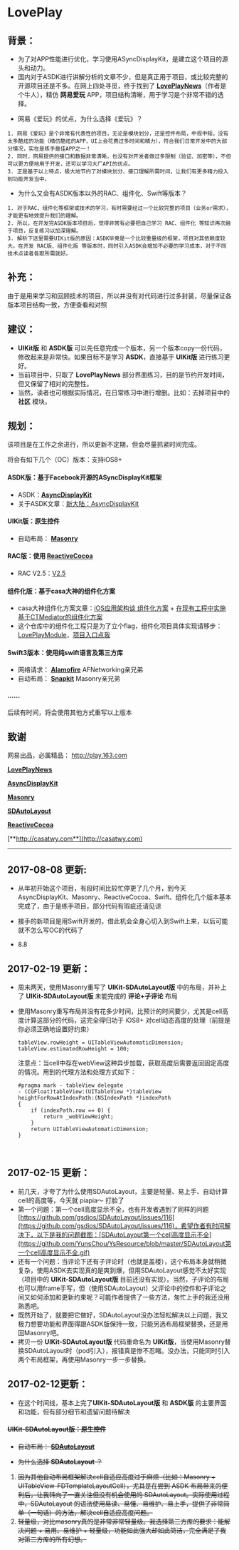 # LovePlay
## 背景：

- 为了对APP性能进行优化，学习使用ASyncDisplayKit，是建立这个项目的源头和动力。
- 国内对于ASDK进行讲解分析的文章不少，但是真正用于项目，或比较完整的开源项目还是不多。在网上四处寻觅，终于找到了 [**LovePlayNews**](https://github.com/12207480/LovePlayNews)（作者是个牛人），精仿 **网易爱玩** APP，项目结构清晰，用于学习是个非常不错的选择。

* 网易《爱玩》的优点，为什么选择《爱玩》？

```
1. 网易《爱玩》是个非常有代表性的项目，无论是模块划分，还是控件布局，中规中矩，没有太多酷炫的功能（精仿酷炫的APP，UI上会花费过多时间和精力），符合我们日常开发中的大部分情况，实在是练手最佳APP之一！
2. 同时，网易提供的接口和数据非常清晰，也没有对开发者做过多限制（验证、加密等），不但可以更方便地用于开发，还可以学习大厂API的优点。
3. 正是基于以上特点，极大地节约了对模块划分、接口理解所需时间，让我们有更多精力投入到功能开发当中。
```

* 为什么又会有ASDK版本以外的RAC、组件化、Swift等版本？

```
1. 对于RAC、组件化等框架或技术的学习，有时需要经过一个比较完整的项目（业务or需求），才能更有地效提升我们的理解。
2. 所以，在开发完ASDK版本项目后，觉得非常有必要把自己学习 RAC、组件化 等知识再次融于项目，反复练习以加深理解。
3. 解析下这里需要UIKit版的原因：ASDK毕竟是一个比较重量级的框架，项目对其依赖度较大。在开发 RAC版、组件化版 等版本时，同时引入ASDK会增加不必要的学习成本，对于不同技术点读者各取所需就好。
```

## 补充：

由于是用来学习和回顾技术的项目，所以并没有对代码进行过多封装，尽量保证各版本项目结构一致，方便查看和对照

## 建议：

- **UIKit版** 和 **ASDK版** 可以先任意完成一个版本，另一个版本copy一份代码，修改起来是非常快。如果目标不是学习 **ASDK**，直接基于 **UIKit版** 进行练习更好。
- 当前项目中，只取了 **LovePlayNews** 部分界面练习，目的是节约开发时间，但又保留了相对的完整性。
- 当然，读者也可根据实际情况，在日常练习中进行增删。比如：去掉项目中的 **社区** 模块。

## 规划：

该项目是在工作之余进行，所以更新不定期，但会尽量抓紧时间完成。

将会有如下几个（OC）版本：支持iOS8+

#### ASDK版：基于Facebook开源的ASyncDisplayKit框架

- ASDK：[**AsyncDisplayKit**](https://github.com/facebook/AsyncDisplayKit)
- 关于ASDK文章：[新大陆：AsyncDisplayKit](https://segmentfault.com/a/1190000007991853)

#### UIKit版：原生控件

- 自动布局： [**Masonry**](https://github.com/SnapKit/Masonry/issues)

#### RAC版：使用 [**ReactiveCocoa**](https://github.com/ReactiveCocoa/ReactiveCocoa)

- RAC V2.5：[V2.5](https://github.com/ReactiveCocoa/ReactiveCocoa/releases/tag/v2.5)

#### 组件化版：基于casa大神的组件化方案

- casa大神组件化方案文章：[iOS应用架构谈 组件化方案](http://casatwy.com/iOS-Modulization.html) + [在现有工程中实施基于CTMediator的组件化方案](http://casatwy.com/modulization_in_action.html)
- 这个仓库中的组件化工程只是为了立个flag，组件化项目具体实现请移步：[LovePlayModule](https://github.com/LovePlayModule)，[项目入口点我](https://github.com/LovePlayModule/LovePlay)

#### Swift3版本：使用纯swift语言及第三方库

* 网络请求： [**Alamofire**](https://github.com/Alamofire/Alamofire) AFNetworking亲兄弟
* 自动布局： [**Snapkit**](https://github.com/SnapKit/SnapKit) Masonry亲兄弟

#### …...

后续有时间，将会使用其他方式重写以上版本

## 致谢

网易出品，必属精品： http://play.163.com

[**LovePlayNews**](https://github.com/12207480/LovePlayNews) 

[**AsyncDisplayKit**](https://github.com/facebook/AsyncDisplayKit)

[**Masonry**](https://github.com/SnapKit/Masonry/issues)

[**SDAutoLayout**](https://github.com/gsdios/SDAutoLayout)

[**ReactiveCocoa**](https://github.com/ReactiveCocoa/ReactiveCocoa)

[**http://casatwy.com**](http://casatwy.com)

---

## 2017-08-08 更新:

* 从年初开始这个项目，有段时间比较忙停更了几个月，到今天AsyncDisplayKit、Masonry、ReactiveCocoa、Swift、组件化几个版本基本完成了，由于是练手项目，部分代码有瑕疵还请见谅

* 接手的新项目是用Swift开发的，借此机会全身心切入到Swift上来，以后可能就不怎么写OC的代码了

* 8.8


## 2017-02-19 更新：

* 周末两天，使用Masonry重写了 **UIKit-SDAutoLayout版** 中的布局，并补上了 **UIKit-SDAutoLayout版** 未能完成的 **评论+子评论** 布局

* 使用Masonry重写布局并没有花多少时间，比预计的时间要少，尤其是cell高度计算这部分的代码，这完全得归功于 iOS8+ 对cell动态高度的处理（前提是你必须正确地设置好约束）

  ```
  tableView.rowHeight = UITableViewAutomaticDimension;
  tableView.estimatedRowHeight = 100;
  ```

  注意点：当cell中存在webView这种异步加载，获取高度后需要返回固定高度的情况。用到的代理方法和处理方式如下：

  ```
  #pragma mark - tableView delegate
  - (CGFloat)tableView:(UITableView *)tableView heightForRowAtIndexPath:(NSIndexPath *)indexPath
  {
      if (indexPath.row == 0) {
          return _webViewHeight;
      }
      return UITableViewAutomaticDimension;
  }
  ```

  ​

## 2017-02-15 更新：

* 前几天，才夸了为什么使用SDAutoLayout，主要是轻量、易上手、自动计算cell的高度等，今天就 piapia～ 打脸了
* 第一个问题：第一个cell高度显示不全，也有开发者遇到了同样的问题[https://github.com/gsdios/SDAutoLayout/issues/116](https://github.com/gsdios/SDAutoLayout/issues/116)，希望作者有时间解决下，以下是我的问题截图：[SDAutoLayout第一个cell高度显示不全](https://github.com/YunsChou/YsResource/blob/master/SDAutoLayout第一个cell高度显示不全.gif)
* 还有一个问题：当评论下还有子评论时（也就是盖楼），这个布局本身就稍微复杂，使用ASDK去实现真的是爽到爆，但用SDAutoLayout感觉不太好实现（项目中的 **UIKit-SDAutoLayout版** 目前还没有实现）。当然，子评论的布局也可以用frame手写，但（使用SDAutoLayout）父评论中的控件和子评论之间又如何添加和更新约束呢？可能作者提供了一些方法，匆忙上手的我还没用熟悉吧。
* 既然开始了，就要把它做好，SDAutoLayout没办法轻松解决以上问题，我又极力想要功能和界面得跟ASDK版保持一致，只能另选布局框架替换，还是用回Masonry吧。
* 拷贝一份 **UIKit-SDAutoLayout版** 代码重命名为 **UIKit版**，当使用Masonry替换SDAutoLayout时（pod引入），报错真是惨不忍睹。没办法，只能同时引入两个布局框架，再使用Masonry一步一步替换。




## 2017-02-12更新：

* 在这个时间线，基本上完了**UIKit-SDAutoLayout版** 和 **ASDK版** 的主要界面和功能，但有部分细节和遗留问题待解决

#### ~~UIKit-SDAutoLayout版：原生控件~~

- ~~自动布局： [**SDAutoLayout**](https://github.com/gsdios/SDAutoLayout)~~


- ~~为什么选择 **SDAutoLayout** ？~~

1. ~~因为其他自动布局框架解决cell自适应高度过于麻烦（比如：Masonry + UITableView-FDTemplateLayoutCell），尤其是在尝到 ASDK 布局带来的便利后，让我转向了一直关注但没有机会使用的 SDAutoLayout。实际使用过程中，SDAutoLayout 的语法使用易读、易懂、易维护、易上手，提供了非常简单（一句话）的方法，解决cell自适应高度问题。~~
2. ~~轻量级，对比masonry真的是非常非常轻量级。我选择第三方库的要求：能解决问题 + 易用、易维护 + 轻量级，功能如此强大却如此简洁，完全满足了我对第三方库的所有幻想。~~
